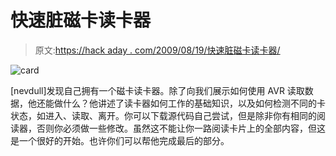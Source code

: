 # 快速脏磁卡读卡器

> 原文:[https://hack aday . com/2009/08/19/快速脏磁卡读卡器/](https://hackaday.com/2009/08/19/quick-and-dirty-magnetic-card-reader/)

![card](../Images/721cecf5b7f968fcdd78feaed8072466.png "card")

[nevdull]发现自己拥有一个磁卡读卡器。除了向我们展示如何使用 AVR 读取数据，他还能做什么？他讲述了读卡器如何工作的基础知识，以及如何检测不同的卡状态，如进入、读取、离开。你可以下载源代码自己尝试，但是除非你有相同的阅读器，否则你必须做一些修改。虽然这不能让你一路阅读卡片上的全部内容，但这是一个很好的开始。也许你们可以帮他完成最后的部分。